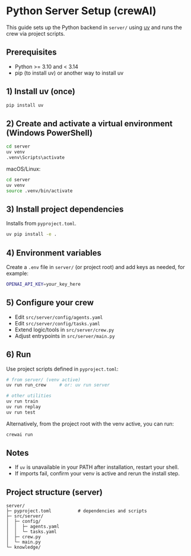 # Python Server Setup (crewAI)

This guide sets up the Python backend in `server/` using [uv](https://docs.astral.sh/uv/) and runs the crew via project scripts.

## Prerequisites
- Python >= 3.10 and < 3.14
- pip (to install uv) or another way to install uv

## 1) Install uv (once)
```bash
pip install uv
```

## 2) Create and activate a virtual environment (Windows PowerShell)
```bash
cd server
uv venv
.venv\Scripts\activate
```

macOS/Linux:
```bash
cd server
uv venv
source .venv/bin/activate
```

## 3) Install project dependencies
Installs from `pyproject.toml`.
```bash
uv pip install -e .
```

## 4) Environment variables
Create a `.env` file in `server/` (or project root) and add keys as needed, for example:
```bash
OPENAI_API_KEY=your_key_here
```

## 5) Configure your crew
- Edit `src/server/config/agents.yaml`
- Edit `src/server/config/tasks.yaml`
- Extend logic/tools in `src/server/crew.py`
- Adjust entrypoints in `src/server/main.py`

## 6) Run
Use project scripts defined in `pyproject.toml`:
```bash
# from server/ (venv active)
uv run run_crew     # or: uv run server

# other utilities
uv run train
uv run replay
uv run test
```

Alternatively, from the project root with the venv active, you can run:
```bash
crewai run
```

## Notes
- If `uv` is unavailable in your PATH after installation, restart your shell.
- If imports fail, confirm your venv is active and rerun the install step.

## Project structure (server)
```
server/
├─ pyproject.toml          # dependencies and scripts
├─ src/server/
│  ├─ config/
│  │  ├─ agents.yaml
│  │  └─ tasks.yaml
│  ├─ crew.py
│  └─ main.py
└─ knowledge/
```
